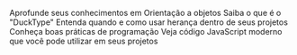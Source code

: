 Aprofunde seus conhecimentos em Orientação a objetos
Saiba o que é o "DuckType"
Entenda quando e como usar herança dentro de seus projetos
Conheça boas práticas de programação
Veja código JavaScript moderno que você pode utilizar em seus projetos